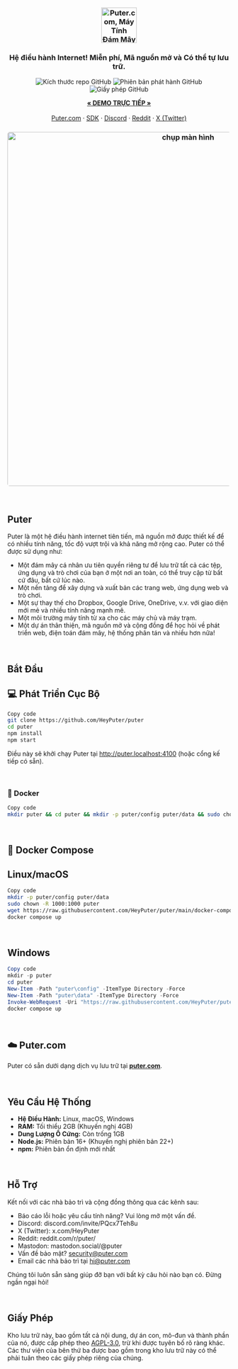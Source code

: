 <h3 align="center"><img width="80" alt="Puter.com, Máy Tính Đám Mây Cá Nhân: Tất cả các tệp, ứng dụng, và trò chơi của bạn ở một nơi, có thể truy cập từ bất cứ đâu vào bất kỳ lúc nào." src="https://assets.puter.site/puter-logo.png"></h3>
<h3 align="center">Hệ điều hành Internet! Miễn phí, Mã nguồn mở và Có thể tự lưu trữ.</h3>
<p align="center">
    <img alt="Kích thước repo GitHub" src="https://img.shields.io/github/repo-size/HeyPuter/puter"> <img alt="Phiên bản phát hành GitHub" src="https://img.shields.io/github/v/release/HeyPuter/puter?label=Phi%C3%AAn%20b%E1%BA%A3n%20ph%C3%A1t%20h%C3%A0nh%20GitHub"> <img alt="Giấy phép GitHub" src="https://img.shields.io/github/license/HeyPuter/puter">
</p>
<p align="center">
    <a href="https://puter.com/"><strong>« DEMO TRỰC TIẾP »</strong></a>
    <br />
    <br />
    <a href="https://puter.com">Puter.com</a>
    ·
    <a href="https://docs.puter.com" target="_blank">SDK</a>
    ·
    <a href="https://discord.com/invite/PQcx7Teh8u">Discord</a>
    ·
    <a href="https://reddit.com/r/puter">Reddit</a>
    ·
    <a href="https://twitter.com/HeyPuter">X (Twitter)</a>
</p>

<h3 align="center"><img width="800" style="border-radius:5px;" alt="chụp màn hình" src="https://assets.puter.site/puter.com-screenshot-3.webp"></h3>

<br/>

## Puter

Puter là một hệ điều hành internet tiên tiến, mã nguồn mở được thiết kế để có nhiều tính năng, tốc độ vượt trội và khả năng mở rộng cao. Puter có thể được sử dụng như:

- Một đám mây cá nhân ưu tiên quyền riêng tư để lưu trữ tất cả các tệp, ứng dụng và trò chơi của bạn ở một nơi an toàn, có thể truy cập từ bất cứ đâu, bất cứ lúc nào.
- Một nền tảng để xây dựng và xuất bản các trang web, ứng dụng web và trò chơi.
- Một sự thay thế cho Dropbox, Google Drive, OneDrive, v.v. với giao diện mới mẻ và nhiều tính năng mạnh mẽ.
- Một môi trường máy tính từ xa cho các máy chủ và máy trạm.
- Một dự án thân thiện, mã nguồn mở và cộng đồng để học hỏi về phát triển web, điện toán đám mây, hệ thống phân tán và nhiều hơn nữa!

<br/>

## Bắt Đầu

## 💻 Phát Triển Cục Bộ

```bash
Copy code
git clone https://github.com/HeyPuter/puter
cd puter
npm install
npm start
```
Điều này sẽ khởi chạy Puter tại http://puter.localhost:4100 (hoặc cổng kế tiếp có sẵn).

<br/>

### 🐳 Docker


```bash
Copy code
mkdir puter && cd puter && mkdir -p puter/config puter/data && sudo chown -R 1000:1000 puter && docker run --rm -p 4100:4100 -v `pwd`/puter/config:/etc/puter -v `pwd`/puter/data:/var/puter  ghcr.io/heyputer/puter
```

<br/>

## 🐙 Docker Compose

## Linux/macOS

``` bash
Copy code
mkdir -p puter/config puter/data
sudo chown -R 1000:1000 puter
wget https://raw.githubusercontent.com/HeyPuter/puter/main/docker-compose.yml
docker compose up
```

<br/>

## Windows

```powershell
Copy code
mkdir -p puter
cd puter
New-Item -Path "puter\config" -ItemType Directory -Force
New-Item -Path "puter\data" -ItemType Directory -Force
Invoke-WebRequest -Uri "https://raw.githubusercontent.com/HeyPuter/puter/main/docker-compose.yml" -OutFile "docker-compose.yml"
docker compose up
```
<br/>

## ☁️ Puter.com

Puter có sẵn dưới dạng dịch vụ lưu trữ tại [**puter.com**](https://puter.com).

<br/>

## Yêu Cầu Hệ Thống

- **Hệ Điều Hành:** Linux, macOS, Windows
- **RAM:** Tối thiểu 2GB (Khuyến nghị 4GB)
- **Dung Lượng Ổ Cứng:** Còn trống 1GB
- **Node.js:** Phiên bản 16+ (Khuyến nghị phiên bản 22+)
- **npm:** Phiên bản ổn định mới nhất

<br/>

## Hỗ Trợ

Kết nối với các nhà bảo trì và cộng đồng thông qua các kênh sau:

- Báo cáo lỗi hoặc yêu cầu tính năng? Vui lòng mở một vấn đề.
- Discord: discord.com/invite/PQcx7Teh8u
- X (Twitter): x.com/HeyPuter
- Reddit: reddit.com/r/puter/
- Mastodon: mastodon.social/@puter
- Vấn đề bảo mật? security@puter.com
- Email các nhà bảo trì tại hi@puter.com

Chúng tôi luôn sẵn sàng giúp đỡ bạn với bất kỳ câu hỏi nào bạn có. Đừng ngần ngại hỏi!

<br/>

## Giấy Phép

Kho lưu trữ này, bao gồm tất cả nội dung, dự án con, mô-đun và thành phần của nó, được cấp phép theo [AGPL-3.0](https://github.com/HeyPuter/puter/blob/main/LICENSE.txt), trừ khi được tuyên bố rõ ràng khác. Các thư viện của bên thứ ba được bao gồm trong kho lưu trữ này có thể phải tuân theo các giấy phép riêng của chúng.

<br/>
